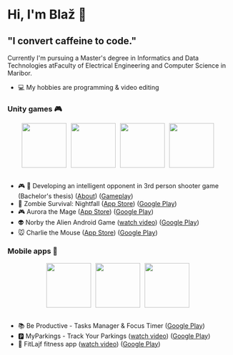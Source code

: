 # Hi, I'm Blaž 👋

## "I convert caffeine to code."</h3>

Currently I'm pursuing a Master's degree in Informatics and Data Technologies atFaculty of Electrical Engineering and Computer Science in Maribor.

- 💻 My hobbies are programming & video editing

### Unity games 🎮

<div style="display: flex; justify-content: center;">
  <img src="https://play-lh.googleusercontent.com/Ik8TbK6_HyBL6FnC_EuSwJSJ8XauDWwrhunlc6-Tf8hDZmi8HMmfynyxEYMReaf-bbY=s96-rw" height="100" style="margin-right: 10px;">
  <img src="https://play-lh.googleusercontent.com/-W29Y1LENb2UPOfQ9lDC9Q-ihleEP36V5wyPXjFtTt4uC_RDgwscLuMHlkK8SUEq7b8=w480-h960-rw" height="100" style="margin-right: 10px;">
  <img src="https://play-lh.googleusercontent.com/7L2h365qNL_W0j2RO5BFBaCh2Fi7C6v-3vkU9eniBG1Eq9XxclCEyoIO1WaJpZq5lNg=w480-h960-rw" height="100" style="margin-right: 10px;">
  <img src="https://play-lh.googleusercontent.com/SLUdp3U38zQS8Q1jT4ZUsJh31usvEf_4vzf8RimpYp0uCcDmXodNijWXQsnAYJ1KMhw=w480-h960-rw" height="100" style="margin-right: 10px;">
</div>

<br />

- :video_game: :gun: Developing an intelligent opponent in 3rd person shooter game (Bachelor's thesis) ([About](https://github.com/blaz-cerpnjak/intelligent-opponent-shooter-game-unity/tree/main)) ([Gameplay](https://www.youtube.com/watch?v=eTh8MVgpejQ))
- 🧟 Zombie Survival: Nightfall ([App Store](https://apps.apple.com/app/id6467030166)) ([Google Play](https://play.google.com/store/apps/details?id=com.blazcerpnjak.zombiesurvivalnightfall))
- :video_game: Aurora the Mage ([App Store](https://apps.apple.com/us/app/aurora-the-mage/id6443779138)) ([Google Play](https://play.google.com/store/apps/details?id=com.BlazCerpnjak.AuroratheMage&hl=en&gl=US))
- 👽 Norby the Alien Android Game ([watch video](https://www.youtube.com/watch?v=zE656Sn_4AQ)) ([Google Play](https://play.google.com/store/apps/details?id=com.blazc.NorbyTheAlien))
- :mouse: Charlie the Mouse ([App Store](https://apps.apple.com/app/id1671441333)) ([Google Play](https://play.google.com/store/apps/details?id=com.BlazCrpnjak.CharlieTheMouse))

### Mobile apps 📱

<div style="display: flex; justify-content: center;">
  <img src="https://play-lh.googleusercontent.com/cJ3MEGJa5iXxmKwAcSYRxTA0cjR3DSdVHLBF3OldJQgpi4RejPC_iTY8FJipTTZGbkbV=w480-h960-rw" height="100" style="margin-right: 10px;">
  <img src="https://play-lh.googleusercontent.com/OeaSU88f0VOfISW2_OSoEirEA7k5ZuaaCvtT7fP5fgTE0T1tbkkS4RQ8fAHbef4KdFBw=s96-rw" height="100" style="margin-right: 10px;">
  <img src="https://play-lh.googleusercontent.com/IXbi9obyq3yZeM3ZIfsHsODjhRh0ZiHWSgGclWDHcS_5MGZBa5krzBreHA0ha-W02f5T=w480-h960-rw" height="100" style="margin-right: 10px;">
</div>

<br />

- 📚 Be Productive - Tasks Manager & Focus Timer ([Google Play](https://play.google.com/store/apps/details?id=com.blazc.beproductive))
- :parking: MyParkings - Track Your Parkings ([watch video](https://www.youtube.com/watch?v=vIINvSmjVFQ)) ([Google Play](https://play.google.com/store/apps/details?id=com.bc.myparkings))
- 🍎 FitLajf fitness app ([watch video](https://www.youtube.com/watch?v=5YENHYN3NoE)) ([Google Play](https://play.google.com/store/apps/details?id=com.blazc.fitapp))

<br />

<!--
### Technologies I've worked with

<p align="start">
  <a href="https://skillicons.dev">
    <img src="https://skillicons.dev/icons?i=androidstudio,kotlin,java,flutter,unity,cs,nestjs,vuejs,react,typescript,javascript,go,docker,mongodb,mysql,sqlite" />
  </a>
</p>
-->

<!--
**blaz-cerpnjak/blaz-cerpnjak** is a ✨ _special_ ✨ repository because its `README.md` (this file) appears on your GitHub profile.

Here are some ideas to get you started:

- 🔭 I’m currently working on ...
- 🌱 I’m currently learning ...
- 👯 I’m looking to collaborate on ...
- 🤔 I’m looking for help with ...
- 💬 Ask me about ...
- 📫 How to reach me: ...
- 😄 Pronouns: ...
- ⚡ Fun fact: ...
-->
